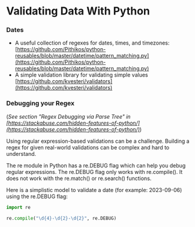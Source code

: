 # Validating Data With Python  

### Dates
* A useful collection of regexes for dates, times, and timezones: [https://github.com/Pithikos/python-reusables/blob/master/datetime/pattern_matching.py](https://github.com/Pithikos/python-reusables/blob/master/datetime/pattern_matching.py)  
* A simple validation library for validating simple values [https://github.com/kvesteri/validators](https://github.com/kvesteri/validators)  


### Debugging your Regex  
(*See section "Regex Debugging via Parse Tree" in [https://stackabuse.com/hidden-features-of-python/](https://stackabuse.com/hidden-features-of-python/)*)  

Using regular expression-based validations can be a challenge.  Building a regex for given real-world validations can be complex and hard to understand.  

The re module in Python has a re.DEBUG flag which can help you debug regular expressions.  The re.DEBUG flag only works with re.compile().  It does not work with the re.match() or re.search() functions.  

Here is a simplistic model to validate a date (for example: 2023-09-06) using the re.DEBUG flag:

```python
import re

re.compile("\d{4}-\d{2}-\d{2}", re.DEBUG)
```


